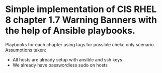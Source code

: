 # Simple implementation of CIS RHEL 8  chapter 1.7 Warning Banners with the help of Ansible playbooks. 

Playbooks for each chapter using tags for possible chekc only scenario.  
Assumptions taken:  
- All hosts are already setup with ansible and ssh keys 
- We already have passwordless sudo on hosts 
